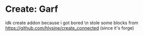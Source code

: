 # Create: Garf

idk create addon because i got bored
\n
stole some blocks from https://github.com/hlysine/create_connected (since it's forge)
